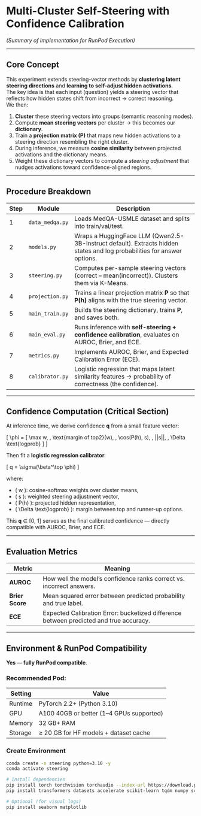 # Multi-Cluster Self-Steering with Confidence Calibration
*(Summary of Implementation for RunPod Execution)*

---

##  Core Concept

This experiment extends steering-vector methods by **clustering latent steering directions** and **learning to self-adjust hidden activations**.  
The key idea is that each input (question) yields a steering vector that reflects how hidden states shift from incorrect → correct reasoning.  
We then:

1. **Cluster** these steering vectors into groups (semantic reasoning modes).
2. Compute **mean steering vectors** per cluster → this becomes our **dictionary**.
3. Train a **projection matrix (P)** that maps new hidden activations to a steering direction resembling the right cluster.
4. During inference, we measure **cosine similarity** between projected activations and the dictionary means.
5. Weight these dictionary vectors to compute a *steering adjustment* that nudges activations toward confidence-aligned regions.

---

## Procedure Breakdown

| Step | Module | Description |
|------|---------|-------------|
| 1 | `data_medqa.py` | Loads MedQA-USMLE dataset and splits into train/val/test. |
| 2 | `models.py` | Wraps a HuggingFace LLM (Qwen2.5-3B-Instruct default). Extracts hidden states and log probabilities for answer options. |
| 3 | `steering.py` | Computes per-sample steering vectors (correct – mean(incorrect)). Clusters them via K-Means. |
| 4 | `projection.py` | Trains a linear projection matrix **P** so that **P(h)** aligns with the true steering vector. |
| 5 | `main_train.py` | Builds the steering dictionary, trains **P**, and saves both. |
| 6 | `main_eval.py` | Runs inference with **self-steering + confidence calibration**, evaluates on AUROC, Brier, and ECE. |
| 7 | `metrics.py` | Implements AUROC, Brier, and Expected Calibration Error (ECE). |
| 8 | `calibrator.py` | Logistic regression that maps latent similarity features → probability of correctness (the confidence). |

---

##  Confidence Computation (Critical Section)

At inference time, we derive confidence **q** from a small feature vector:

\[
\phi = [
  \max w, \,
  \text{margin of top2}(w), \,
  \cos(P(h), s), \,
  ||s||, \,
  \Delta \text{logprob}
]
\]

Then fit a **logistic regression calibrator**:

\[
q = \sigma(\beta^\top \phi)
\]

where:
- \( w \): cosine-softmax weights over cluster means,
- \( s \): weighted steering adjustment vector,
- \( P(h) \): projected hidden representation,
- \( \Delta \text{logprob} \): margin between top and runner-up options.

This **q** ∈ [0, 1] serves as the final calibrated confidence — directly compatible with AUROC, Brier, and ECE.

---

##  Evaluation Metrics

| Metric | Meaning |
|---------|----------|
| **AUROC** | How well the model’s confidence ranks correct vs. incorrect answers. |
| **Brier Score** | Mean squared error between predicted probability and true label. |
| **ECE** | Expected Calibration Error: bucketized difference between predicted and true accuracy. |

---

##  Environment & RunPod Compatibility

**Yes — fully RunPod compatible**.

### Recommended Pod:
| Setting | Value |
|----------|--------|
| Runtime | PyTorch 2.2+ (Python 3.10) |
| GPU | A100 40GB or better (1–4 GPUs supported) |
| Memory | 32 GB+ RAM |
| Storage | ≥ 20 GB for HF models + dataset cache |

### Create Environment
```bash
conda create -n steering python=3.10 -y
conda activate steering

# Install dependencies
pip install torch torchvision torchaudio --index-url https://download.pytorch.org/whl/cu121
pip install transformers datasets accelerate scikit-learn tqdm numpy scipy

# Optional (for visual logs)
pip install seaborn matplotlib
